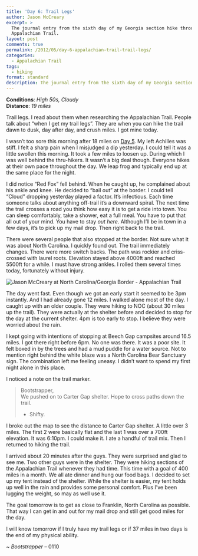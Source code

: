 ```yaml
---
title: 'Day 6: Trail Legs'
author: Jason McCreary
excerpt: >
  The journal entry from the sixth day of my Georgia section hike through the
  Appalachian Trail.
layout: post
comments: true
permalink: /2012/05/day-6-appalachian-trail-trail-legs/
categories:
  - Appalachian Trail
tags:
  - hiking
format: standard
description: The journal entry from the sixth day of my Georgia section hike through the Appalachian Trail.
---
```

**Conditions**: *High 50s, Cloudy*  
**Distance**: *19 miles*

Trail legs. I read about them when researching the Appalachian Trail. People talk about &ldquo;when I get my trail legs&rdquo;. They are when you can hike the trail dawn to dusk, day after day, and crush miles. I got mine today.

I wasn&rsquo;t too sore this morning after 18 miles on [Day 5][1]. My left Achilles was stiff. I felt a sharp pain when I misjudged a dip yesterday. I could tell it was a little swollen this morning. It took a few miles to loosen up. During which I was well behind the thru-hikers. It wasn&rsquo;t a big deal though. Everyone hikes at their own pace throughout the day. We leap frog and typically end up at the same place for the night.

I did notice &ldquo;Red Fox&rdquo; fell behind. When he caught up, he complained about his ankle and knee. He decided to &ldquo;bail out&rdquo; at the border. I could tell &ldquo;Cloud&rdquo; dropping yesterday played a factor. It&rsquo;s infectious. Each time someone talks about anything off-trail it&rsquo;s a downward spiral. The next time the trail crosses a road you think how easy it is to get a ride into town. You can sleep comfortably, take a shower, eat a full meal. You have to put that all out of your mind. You have to stay *out here*. Although I&rsquo;ll be in town in a few days, it&rsquo;s to pick up my mail drop. Then right back to the trail.

There were several people that also stopped at the border. Not sure what it was about North Carolina. I quickly found out. The trail immediately changes. There were more switch backs. The path was rockier and criss-crossed with laurel roots. Elevation stayed above 4000ft and reached 5500ft for a while. I must have strong ankles. I rolled them several times today, fortunately without injury.

<img src="/images/jason-mccreary-north-carolina-border.jpg" alt="Jason McCreary at North Carolina/Georgia Border - Appalachian Trail" title="Jason McCreary at North Carolina/Georgia Border - Appalachian Trail" />

The day went fast. Even though we got an early start it seemed to be 3pm instantly. And I had already gone 12 miles. I walked alone most of the day. I caught up with an older couple. They were hiking to NOC (about 30 miles up the trail). They were actually at the shelter before and decided to stop for the day at the current shelter. 4pm is too early to stop. I believe they were worried about the rain.

I kept going with intentions of stopping at Beech Gap campsites around 16.5 miles. I got there right before 6pm. No one was there. It was a poor site. It felt boxed in by the trees and had a mud puddle for a water source. Not to mention right behind the white blaze was a North Carolina Bear Sanctuary sign. The combination left me feeling uneasy. I didn&rsquo;t want to spend my first night alone in this place.

I noticed a note on the trail marker.

> Bootstrapper,  
> We pushed on to Carter Gap shelter. Hope to cross paths down the trail.  
> - Shifty.

I broke out the map to see the distance to Carter Gap shelter. A little over 3 miles. The first 2 were basically flat and the last 1 was over a 700ft elevation. It was 6:10pm. I could make it. I ate a handful of trail mix. Then I returned to hiking the trail.

I arrived about 20 minutes after the guys. They were surprised and glad to see me. Two other guys were in the shelter. They were hiking sections of the Appalachian Trail whenever they had time. This time with a goal of 400 miles in a month. We all ate dinner and hung our food bags. I decided to set up my tent instead of the shelter. While the shelter is easier, my tent holds up well in the rain and provides some personal comfort. Plus I&rsquo;ve been lugging the weight, so may as well use it.

The goal tomorrow is to get as close to Franklin, North Carolina as possible. That way I can get in and out for my mail drop and still get good miles for the day.

I will know tomorrow if I truly have my trail legs or if 37 miles in two days is the end of my physical ability.

~ *Bootstrapper* – 0110

 [1]: http://jason.pureconcepts.net/2012/05/day-5-appalachian-trail-beast-mode/ "Day 5: Beast Mode"
